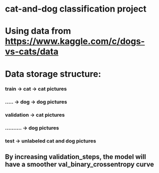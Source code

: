 # cat-and-dog classification project
# Using data from https://www.kaggle.com/c/dogs-vs-cats/data
# Data storage structure: 
### train -> cat -> cat pictures
### ..... -> dog -> dog pictures
### validation -> cat pictures
### .......... -> dog pictures
### test -> unlabeled cat and dog pictures
## By increasing validation_steps, the model will have a smoother val_binary_crossentropy curve
